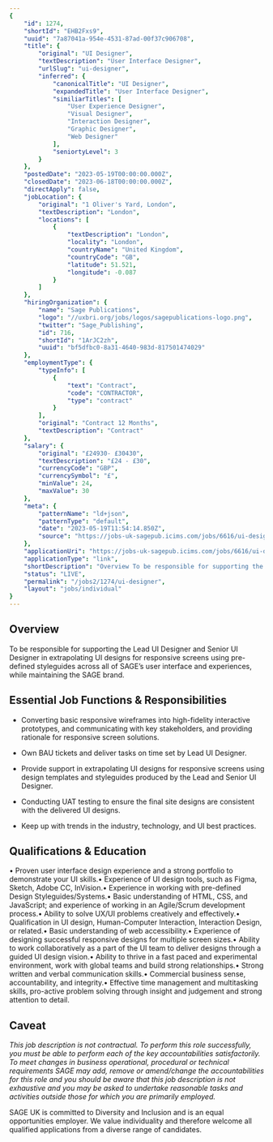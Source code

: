 ```yaml
---
{
	"id": 1274,
	"shortId": "EHB2Fxs9",
	"uuid": "7a87041a-954e-4531-87ad-00f37c906708",
	"title": {
		"original": "UI Designer",
		"textDescription": "User Interface Designer",
		"urlSlug": "ui-designer",
		"inferred": {
			"canonicalTitle": "UI Designer",
			"expandedTitle": "User Interface Designer",
			"similiarTitles": [
				"User Experience Designer",
				"Visual Designer",
				"Interaction Designer",
				"Graphic Designer",
				"Web Designer"
			],
			"seniortyLevel": 3
		}
	},
	"postedDate": "2023-05-19T00:00:00.000Z",
	"closedDate": "2023-06-18T00:00:00.000Z",
	"directApply": false,
	"jobLocation": {
		"original": "1 Oliver's Yard, London",
		"textDescription": "London",
		"locations": [
			{
				"textDescription": "London",
				"locality": "London",
				"countryName": "United Kingdom",
				"countryCode": "GB",
				"latitude": 51.521,
				"longitude": -0.087
			}
		]
	},
	"hiringOrganization": {
		"name": "Sage Publications",
		"logo": "//uxbri.org/jobs/logos/sagepublications-logo.png",
		"twitter": "Sage_Publishing",
		"id": 716,
		"shortId": "1ArJC2zh",
		"uuid": "bf5dfbc0-8a31-4640-983d-817501474029"
	},
	"employmentType": {
		"typeInfo": [
			{
				"text": "Contract",
				"code": "CONTRACTOR",
				"type": "contract"
			}
		],
		"original": "Contract 12 Months",
		"textDescription": "Contract"
	},
	"salary": {
		"original": "£24930- £30430",
		"textDescription": "£24 - £30",
		"currencyCode": "GBP",
		"currencySymbol": "£",
		"minValue": 24,
		"maxValue": 30
	},
	"meta": {
		"patternName": "ld+json",
		"patternType": "default",
		"date": "2023-05-19T11:54:14.850Z",
		"source": "https://jobs-uk-sagepub.icims.com/jobs/6616/ui-designer---ftc-12-months---%c2%a324%2c930---%c2%a330%2c430-per-annum/job"
	},
	"applicationUri": "https://jobs-uk-sagepub.icims.com/jobs/6616/ui-designer---ftc-12-months---%c2%a324%2c930---%c2%a330%2c430-per-annum/login",
	"applicationType": "link",
	"shortDescription": "Overview To be responsible for supporting the Lead UI Designer and Senior UI Designer in extrapolating UI designs for responsive screens using pre-defined- styleguides across all of SAGE’s’ user",
	"status": "LIVE",
	"permalink": "/jobs2/1274/ui-designer",
	"layout": "jobs/individual"
}
---
```

<h2>Overview</h2><p>To be responsible for supporting the Lead UI Designer and Senior UI Designer in extrapolating UI designs for responsive screens using pre-defined styleguides across all of SAGE’s user interface and experiences, while maintaining the SAGE brand.</p><h2>Essential Job Functions &amp; Responsibilities</h2><ul><li><p>Converting basic responsive wireframes into high-fidelity interactive prototypes, and communicating with key stakeholders, and providing rationale for responsive screen solutions.</p></li><li><p>Own BAU tickets and deliver tasks on time set by Lead UI Designer.</p></li><li><p>Provide support in extrapolating UI designs for responsive screens using design templates and styleguides produced by the Lead and Senior UI Designer.</p></li><li><p>Conducting UAT testing to ensure the final site designs are consistent with the delivered UI designs.</p></li><li><p>Keep up with trends in the industry, technology, and UI best practices.</p></li></ul><h2>Qualifications &amp; Education</h2><p>• Proven user interface design experience and a strong portfolio to demonstrate your UI skills.• Experience of UI design tools, such as Figma, Sketch, Adobe CC, InVision.• Experience in working with pre-defined Design Styleguides/Systems.• Basic understanding of HTML, CSS, and JavaScript; and experience of working in an Agile/Scrum development process.• Ability to solve UX/UI problems creatively and effectively.• Qualification in UI design, Human-Computer Interaction, Interaction Design, or related.• Basic understanding of web accessibility.• Experience of designing successful responsive designs for multiple screen sizes.• Ability to work collaboratively as a part of the UI team to deliver designs through a guided UI design vision.• Ability to thrive in a fast paced and experimental environment, work with global teams and build strong relationships.• Strong written and verbal communication skills.• Commercial business sense, accountability, and integrity.• Effective time management and multitasking skills, pro-active problem solving through insight and judgement and strong attention to detail.</p><h2>Caveat</h2><p><em>This job description is not contractual. To perform this role successfully, you must be able to perform each of the key accountabilities satisfactorily. To meet changes in business operational, procedural or technical requirements SAGE may add, remove or amend/change the accountabilities for this role and you should be aware that this job description is not exhaustive and you may be asked to undertake reasonable tasks and activities outside those for which you are primarily employed.</em></p><p>SAGE UK is committed to Diversity and Inclusion and is an equal opportunities employer. We value individuality and therefore welcome all qualified applications from a diverse range of candidates.</p>
